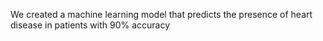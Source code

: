We created a machine learning model that predicts the presence of heart disease in patients with 90% accuracy
